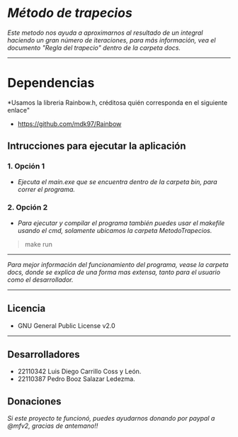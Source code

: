  # ***Método de trapecios***


 *Este metodo nos ayuda a aproximarnos al resultado de un integral haciendo un gran 
 número de iteraciones, para más información, vea el documento "Regla del trapecio" 
 dentro de la carpeta docs.*


***
# Dependencias
*Usamos la libreria Rainbow.h, créditosa quién corresponda en el siguiente enlace"
- https://github.com/mdk97/Rainbow

 ## Intrucciones para ejecutar la aplicación


### **1. Opción 1**
  - *Ejecuta el main.exe que se encuentra dentro de la carpeta bin, para correr el programa.*

### **2. Opción 2**
  - *Para  ejecutar y compilar el programa también puedes usar el makefile usando el cmd, solamente ubicamos la carpeta MetodoTrapecios.*
> make run 

*** 

*Para mejor información del funcionamiento del programa, vease la carpeta docs, donde se explica de una forma mas extensa, tanto para el usuario como el desarrollador.*

***

## Licencia 

- GNU General Public License v2.0

***
## Desarrolladores

- 22110342 Luis Diego Carrillo Coss y León.
- 22110387 Pedro Booz Salazar Ledezma.

## Donaciones
*Si este proyecto te funcionó, puedes ayudarnos donando por paypal a @mfv2, gracias de antemano!!*

